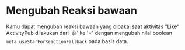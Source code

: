 # Mengubah Reaksi bawaan
Kamu dapat mengubah reaksi bawaan yang dipakai saat aktivitas "Like" ActivityPub dilakukan dari '👍' ke '⭐' dengan mengubah nilai boolean `meta.useStarForReactionFallback` pada basis data.
